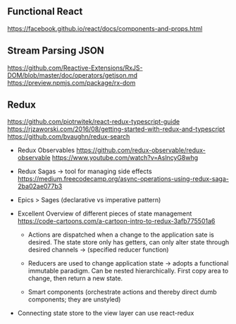 ## Functional React
https://facebook.github.io/react/docs/components-and-props.html


## Stream Parsing JSON
https://github.com/Reactive-Extensions/RxJS-DOM/blob/master/doc/operators/getjson.md
https://preview.npmjs.com/package/rx-dom


## Redux
https://github.com/piotrwitek/react-redux-typescript-guide
https://rjzaworski.com/2016/08/getting-started-with-redux-and-typescript
https://github.com/bvaughn/redux-search

* Redux Observables
  https://github.com/redux-observable/redux-observable
  https://www.youtube.com/watch?v=AslncyG8whg

* Redux Sagas -> tool for managing side effects
    https://medium.freecodecamp.org/async-operations-using-redux-saga-2ba02ae077b3

* Epics > Sages    (declarative vs imperative pattern)

* Excellent Overview of different pieces of state management
  https://code-cartoons.com/a-cartoon-intro-to-redux-3afb775501a6

  * Actions
    are dispatched when a change to the application sate is desired.
      The state store only has getters, can only alter state through desired channels
        -> (specified reducer function)

  * Reducers
    are used to change application state -> adopts a functional immutable paradigm.
      Can be nested hierarchically. First copy area to change, then return a new state.

  * Smart components (orchestrate actions and thereby direct dumb components; they are unstyled)

* Connecting state store to the view layer
    can use react-redux
